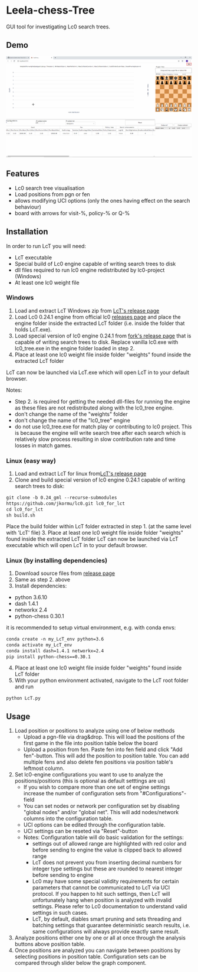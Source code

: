 # Leela-chess-Tree
GUI tool for investigating Lc0 search trees.

## Demo
![](images/LcT_demo.gif)

## Features
* Lc0 search tree visualisation
* Load positions from pgn or fen
* allows modifying UCI options (only the ones having effect on the search behaviour)
* board with arrows for visit-%, policy-% or Q-%

## Installation
In order to run LcT you will need:
* LcT executable
* Special build of Lc0 engine capable of writing search trees to disk
* dll files required to run lc0 engine redistributed by lc0-project (Windows)
* At least one lc0 weight file

### Windows
1. Load and extract LcT Windows zip from [LcT's release page](https://github.com/jkormu/Leela-chess-Tree/releases/tag/v0.1)
2. Load Lc0 0.24.1 engine from official lc0 [releases page](https://github.com/LeelaChessZero/lc0/releases) and place the engine folder inside the extracted LcT folder (i.e. inside the folder that holds LcT.exe).
3. Load special version of lc0 engine 0.24.1 from [fork's release page](https://github.com/jkormu/lc0/releases/tag/v0.24.1_gml) that is capable of writing search trees to disk. Replace vanilla lc0.exe with lc0_tree.exe in the engine folder loaded in step 2.
4. Place at least one lc0 weight file inside folder "weights" found inside the extracted LcT folder

LcT can now be launched via LcT.exe which will open LcT in to your default browser.

Notes:
* Step 2. is required for getting the needed dll-files for running the engine as these files are not redistributed along with the lc0_tree engine.
* don't change the name of the "weights" folder
* don't change the name of the "lc0_tree" engine
* do not use lc0_tree.exe for match play or contributing to lc0 project. 
This is because the engine will write search tree after each search which is relatively slow process resulting in slow contribution rate and time losses in match games.

### Linux (easy way)
1. Load and extract LcT for linux from[LcT's release page](https://github.com/jkormu/Leela-chess-Tree/releases/tag/v0.1) 
2. Clone and build special version of lc0 engine 0.24.1 capable of writing search trees to disk:
 ```
git clone -b 0.24_gml --recurse-submodules https://github.com/jkormu/lc0.git lc0_for_lct
cd lc0_for_lct
sh build.sh
```
Place the build folder within LcT folder extracted in step 1. (at the same level with 'LcT' file)
3. Place at least one lc0 weight file inside folder "weights" found inside the extracted LcT folder
LcT can now be launched via LcT executable which will open LcT in to your default browser.

### Linux (by installing dependencies)
1. Download source files from [release page](https://github.com/jkormu/Leela-chess-Tree/releases/tag/v0.1) 
2. Same as step 2. above
3. Install dependencies:
- python                    3.6.10
- dash                      1.4.1
- networkx                  2.4
- python-chess              0.30.1

it is recommended to setup virtual environment, e.g. with conda envs:
 ```
conda create -n my_LcT_env python=3.6
conda activate my_LcT_env
conda install dash=1.4.1 networkx=2.4
pip install python-chess==0.30.1
```
4. Place at least one lc0 weight file inside folder "weights" found inside LcT folder
5. With your python environment activated, navigate to the LcT root folder and run 
 ```
python LcT.py
 ```

## Usage
1. Load position or positions to analyze using one of below methods
    * Upload a pgn-file via drag&drop. This will load the positions of the first game in the file into position table below the board
    * Upload a position from fen. Paste fen into fen field and click "Add fen"-button. This will add the position to position table. 
    You can add multiple fens and also delete fen positions via position table's leftmost column.
2. Set lc0-engine configurations you want to use to analyze the positions/positions (this is optional as default setttings are us)
    * If you wish to compare more than one set of engine settings increase the number of configuration sets from "#Configurations"-field
    * You can set nodes or network per configuration set by disabling "global nodes" and/or "global net". This will add nodes/network columns into the configuration table.
    * UCI options can be edited through the configuration table.
    * UCI settings can be reseted via "Reset"-button 
    * Notes: Configuration table will do basic validation for the settings:
        * settings out of allowed range are highlighted with red color and before sending to engine the value is clipped back to allowed range
        * LcT does not prevent you from inserting decimal numbers for integer type settings but these are rounded to nearest integer before sending to engine
        * Lc0 may have some special validity requirements for certain parameters that cannot be communicated to LcT via UCI protocol. If you happen to hit such 
        settings, then LcT will unfortunately hang when position is analyzed with invalid settings. Please refer to Lc0 documentation to understand valid settings in such cases.
        * LcT, by default, diables smart pruning and sets threading and batching settings that guarantee deterministic search results, 
        i.e. same configurations will always provide exactly same result.
3. Analyze positions either one by one or all at once through the analysis buttons above position table.
4. Once positions are analyzed you can navigate between positions by selecting positions in position table. Configuration sets can be compared through slider below the graph component.
    
